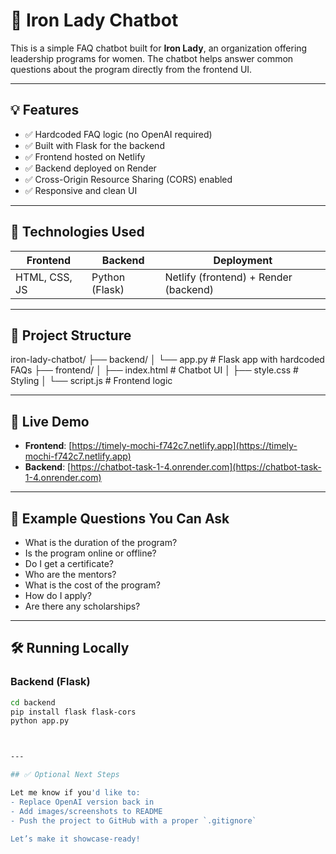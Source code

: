 # 🧠 Iron Lady Chatbot

This is a simple FAQ chatbot built for **Iron Lady**, an organization offering leadership programs for women. The chatbot helps answer common questions about the program directly from the frontend UI.

---

## 💡 Features

- ✅ Hardcoded FAQ logic (no OpenAI required)
- ✅ Built with Flask for the backend
- ✅ Frontend hosted on Netlify
- ✅ Backend deployed on Render
- ✅ Cross-Origin Resource Sharing (CORS) enabled
- ✅ Responsive and clean UI

---

## 🔧 Technologies Used

| Frontend      | Backend     | Deployment     |
|---------------|-------------|----------------|
| HTML, CSS, JS | Python (Flask) | Netlify (frontend) + Render (backend) |

---

## 📁 Project Structure
iron-lady-chatbot/
├── backend/
│ └── app.py # Flask app with hardcoded FAQs
├── frontend/
│ ├── index.html # Chatbot UI
│ ├── style.css # Styling
│ └── script.js # Frontend logic



---

## 🚀 Live Demo

- **Frontend**: [https://timely-mochi-f742c7.netlify.app](https://timely-mochi-f742c7.netlify.app)  
- **Backend**: [https://chatbot-task-1-4.onrender.com](https://chatbot-task-1-4.onrender.com)

---

## 💬 Example Questions You Can Ask

- What is the duration of the program?
- Is the program online or offline?
- Do I get a certificate?
- Who are the mentors?
- What is the cost of the program?
- How do I apply?
- Are there any scholarships?

---

## 🛠️ Running Locally

### Backend (Flask)

```bash
cd backend
pip install flask flask-cors
python app.py



---

## ✅ Optional Next Steps

Let me know if you'd like to:
- Replace OpenAI version back in
- Add images/screenshots to README
- Push the project to GitHub with a proper `.gitignore`

Let’s make it showcase-ready!

